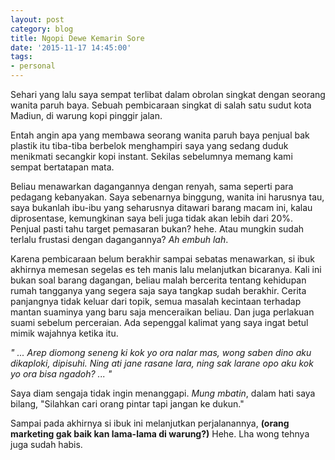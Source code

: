 ```yaml
---
layout: post
category: blog
title: Ngopi Dewe Kemarin Sore
date: '2015-11-17 14:45:00'
tags:
- personal
---
```


Sehari yang lalu saya sempat terlibat dalam obrolan singkat dengan seorang wanita paruh baya. Sebuah pembicaraan singkat di salah satu sudut kota Madiun, di warung kopi pinggir jalan.

Entah angin apa yang membawa seorang wanita paruh baya penjual bak plastik itu tiba-tiba berbelok menghampiri saya yang sedang duduk menikmati secangkir kopi instant. Sekilas sebelumnya memang kami sempat bertatapan mata. 

Beliau menawarkan dagangannya dengan renyah, sama seperti para pedagang kebanyakan. Saya sebenarnya binggung, wanita ini harusnya tau, saya bukanlah ibu-ibu yang seharusnya ditawari barang macam ini, kalau diprosentase, kemungkinan saya beli juga tidak akan lebih dari 20%. Penjual pasti tahu target pemasaran bukan? hehe. Atau mungkin sudah terlalu frustasi dengan dagangannya? *Ah embuh lah*.

Karena pembicaraan belum berakhir sampai sebatas menawarkan, si ibuk akhirnya memesan segelas es teh manis lalu melanjutkan bicaranya. Kali ini bukan soal barang dagangan, beliau malah bercerita tentang kehidupan rumah tangganya yang segera saja saya tangkap sudah berakhir. Cerita panjangnya tidak keluar dari topik, semua masalah kecintaan terhadap mantan suaminya yang baru saja menceraikan beliau. Dan juga perlakuan suami sebelum perceraian. Ada sepenggal kalimat yang saya ingat betul mimik wajahnya ketika itu. 

*" ... Arep diomong seneng ki kok yo ora nalar mas, wong saben dino aku dikaploki, dipisuhi. Ning ati jane rasane lara, ning sak larane opo aku kok yo ora bisa ngadoh? ... "*

Saya diam sengaja tidak ingin menanggapi. *Mung mbatin*, dalam hati saya bilang, "Silahkan cari orang pintar tapi jangan ke dukun."

Sampai pada akhirnya si ibuk ini melanjutkan perjalanannya, **(orang marketing gak baik kan lama-lama di warung?)** Hehe. Lha wong tehnya juga sudah habis.
